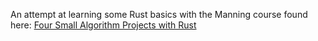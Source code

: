An attempt at learning some Rust basics with the Manning course found here: [Four Small Algorithm Projects with Rust](https://www.manning.com/liveprojectseries/four-small-algorithm-projects-with-rust-ser)
